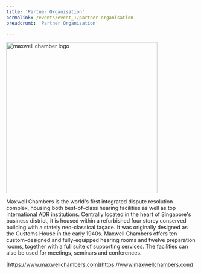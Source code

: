 ```yaml
---
title: 'Partner Organisation'
permalink: /events/event_1/partner-organisation
breadcrumb: 'Partner Organisation'

---
```




<img src="/images/events/maxwell_chambers.png" alt="maxwell chamber logo" style="width:400px">

Maxwell Chambers is the world's first integrated dispute resolution complex, housing both best-of-class hearing facilities as well as top international ADR institutions. Centrally located in the heart of Singapore's business district, it is housed within a refurbished four storey conserved building with a stately neo-classical façade. It was originally designed as the Customs House in the early 1940s. Maxwell Chambers offers ten custom-designed and fully-equipped hearing rooms and twelve preparation rooms, together with a full suite of supporting services. The facilities can also be used for meetings, seminars and conferences.

[https://www.maxwellchambers.com](https://www.maxwellchambers.com)
